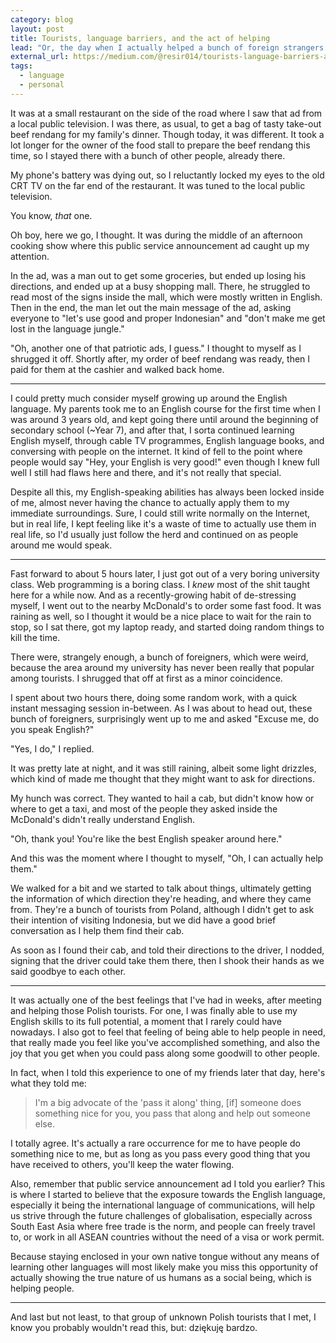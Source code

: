 ```yaml
---
category: blog
layout: post
title: Tourists, language barriers, and the act of helping
lead: "Or, the day when I actually helped a bunch of foreign strangers and felt much better afterwards."
external_url: https://medium.com/@resir014/tourists-language-barriers-and-the-act-of-helping-bd9fdafb7067
tags:
  - language
  - personal
---
```


It was at a small restaurant on the side of the road where I saw that ad from a local public television. I was there, as usual, to get a bag of tasty take-out beef rendang for my family's dinner. Though today, it was different. It took a lot longer for the owner of the food stall to prepare the beef rendang this time, so I stayed there with a bunch of other people, already there.

My phone's battery was dying out, so I reluctantly locked my eyes to the old CRT TV on the far end of the restaurant. It was tuned to the local public television.

You know, *that* one.

Oh boy, here we go, I thought. It was during the middle of an afternoon cooking show where this public service announcement ad caught up my attention.

In the ad, was a man out to get some groceries, but ended up losing his directions, and ended up at a busy shopping mall. There, he struggled to read most of the signs inside the mall, which were mostly written in English. Then in the end, the man let out the main message of the ad, asking everyone to "let's use good and proper Indonesian" and "don't make me get lost in the language jungle."

"Oh, another one of that patriotic ads, I guess." I thought to myself as I shrugged it off. Shortly after, my order of beef rendang was ready, then I paid for them at the cashier and walked back home.

***

I could pretty much consider myself growing up around the English language. My parents took me to an English course for the first time when I was around 3 years old, and kept going there until around the beginning of secondary school (~Year 7), and after that, I sorta continued learning English myself, through cable TV programmes, English language books, and conversing with people on the internet. It kind of fell to the point where people would say "Hey, your English is very good!" even though I knew full well I still had flaws here and there, and it's not really that special.

Despite all this, my English-speaking abilities has always been locked inside of me, almost never having the chance to actually apply them to my immediate surroundings. Sure, I could still write normally on the Internet, but in real life, I kept feeling like it's a waste of time to actually use them in real life, so I'd usually just follow the herd and continued on as people around me would speak.

***

Fast forward to about 5 hours later, I just got out of a very boring university class. Web programming is a boring class. I *knew* most of the shit taught here for a while now. And as a recently-growing habit of de-stressing myself, I went out to the nearby McDonald's to order some fast food. It was raining as well, so I thought it would be a nice place to wait for the rain to stop, so I sat there, got my laptop ready, and started doing random things to kill the time.

There were, strangely enough, a bunch of foreigners, which were weird, because the area around my university has never been really that popular among tourists. I shrugged that off at first as a minor coincidence.

I spent about two hours there, doing some random work, with a quick instant messaging session in-between. As I was about to head out, these bunch of foreigners, surprisingly went up to me and asked "Excuse me, do you speak English?"

"Yes, I do," I replied.

It was pretty late at night, and it was still raining, albeit some light drizzles, which kind of made me thought that they might want to ask for directions.

My hunch was correct. They wanted to hail a cab, but didn't know how or where to get a taxi, and most of the people they asked inside the McDonald's didn't really understand English.

"Oh, thank you! You're like the best English speaker around here."

And this was the moment where I thought to myself, "Oh, I can actually help them."

We walked for a bit and we started to talk about things, ultimately getting the information of which direction they're heading, and where they came from. They're a bunch of tourists from Poland, although I didn't get to ask their intention of visiting Indonesia, but we did have a good brief conversation as I help them find their cab.

As soon as I found their cab, and told their directions to the driver, I nodded, signing that the driver could take them there, then I shook their hands as we said goodbye to each other.

***

It was actually one of the best feelings that I've had in weeks, after meeting and helping those Polish tourists. For one, I was finally able to use my English skills to its full potential, a moment that I rarely could have nowadays. I also got to feel that feeling of being able to help people in need, that really made you feel like you've accomplished something, and also the joy that you get when you could pass along some goodwill to other people.

In fact, when I told this experience to one of my friends later that day, here's what they told me:

> I'm a big advocate of the 'pass it along' thing, [if] someone does something nice for you, you pass that along and help out someone else.

I totally agree. It's actually a rare occurrence for me to have people do something nice to me, but as long as you pass every good thing that you have received to others, you'll keep the water flowing.

Also, remember that public service announcement ad I told you earlier? This is where I started to believe that the exposure towards the English language, especially it being the international language of communications, will help us strive through the future challenges of globalisation, especially across South East Asia where free trade is the norm, and people can freely travel to, or work in all ASEAN countries without the need of a visa or work permit.

Because staying enclosed in your own native tongue without any means of learning other languages will most likely make you miss this opportunity of actually showing the true nature of us humans as a social being, which is helping people.

***

And last but not least, to that group of unknown Polish tourists that I met, I know you probably wouldn't read this, but: dziękuję bardzo.
